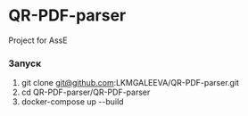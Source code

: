 # QR-PDF-parser
Project for AssE
### Запуск
1. git clone git@github.com:LKMGALEEVA/QR-PDF-parser.git
2. cd QR-PDF-parser/QR-PDF-parser  
3. docker-compose up --build

